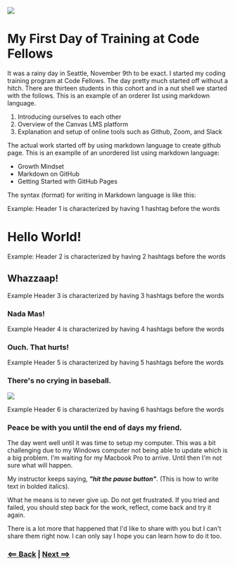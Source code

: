 ![](https://algebraiccafe.files.wordpress.com/2019/04/img_0704-1.jpg?w=700)

# My First Day of Training at Code Fellows

It was a rainy day in Seattle, November 9th to be exact. I started my coding training program at Code Fellows. The day pretty much started off without a hitch. There are thirteen students in this cohort and in a nut shell we started with the follows. This is an example of an orderer list using markdown language.

1. Introducing ourselves to each other
1. Overview of the Canvas LMS platform
1. Explanation and setup of online tools such as Github, Zoom, and Slack

The actual work started off by using markdown language to create github page. This is an examplle of an unordered list using markdown language:

- Growth Mindset
- Markdown on GitHub
- Getting Started with GitHub Pages

The syntax (format) for writing in Markdown language is like this:

Example: Header 1 is characterized by having 1 hashtag before the words
# Hello World!

Example: Header 2 is characterized by having 2 hashtags before the words
## Whazzaap!

Example Header 3 is characterized by having 3 hashtags before the words
### Nada Mas!

Example Header 4 is characterized by having 4 hashtags before the words
### Ouch. That hurts!

Example Header 5 is characterized by having 5 hashtags before the words
### There's no crying in baseball.
![](http://vitatrain4life.com/wp-content/uploads/2015/03/NoCryingInBaseball.jpg)

Example Header 6 is characterized by having 6 hashtags before the words
### Peace be with you until the end of days my friend.

The day went well until it was time to setup my computer. This was a bit challenging due to my Windows computer not being able to update which is a big problem. I'm waiting for my Macbook Pro to arrive. Until then I'm not sure what will happen. 

My instructor keeps saying, *__"hit the pause button"__.* (This is how to write text in bolded italics).

What he means is to never give up. Do not get frustrated. If you tried and failed, you should step back for the work, reflect, come back and try it again. 

There is a lot more that happened that I'd like to share with you but I can't share them right now. I can only say I hope you can learn how to do it too.

### [<== Back](README.md) | [Next ==>](about_git.md)
